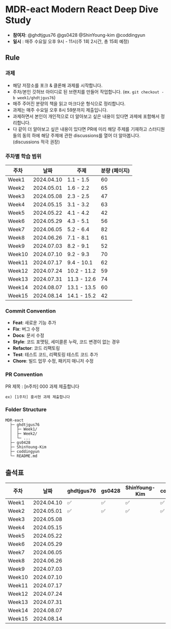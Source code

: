 # MDR-eact Modern React Deep Dive Study

- **참여자**: @ghdtjgus76 @gs0428 @ShinYoung-kim @coddingyun
- **일시** :  매주 수요일 오후 9시 - 11시(주 1회 2시간, 총 15회 예정)

## Rule

### 과제

- 해당 저장소를 포크 & 클론해 과제를 시작합니다.
- 주차/본인 깃허브 아이디로 된 브랜치를 만들어 작업합니다. (ex. `git checkout -b week1/ghdtjgus76`)
- 매주 주어진 분량의 책을 읽고 마크다운 형식으로 정리합니다.
- 과제는 매주 수요일 오후 8시 59분까지 제출입니다.
- 과제하면서 본인이 개인적으로 더 알아보고 싶은 내용이 있다면 과제에 포함해서 정리합니다.
- 다 같이 더 알아보고 싶은 내용이 있다면 PR에 미리 해당 주제를 기재하고 스터디원들의 동의 하에 해당 주제에 관한 discussions를 열어 더 알아봅니다. (discussions 적극 권장)

### 주차별 학습 범위

| 주차 | 날짜 | 주제 | 분량 (페이지) |
| --- | --- | --- | --- |
| Week1 | 2024.04.10 | 1.1 - 1.5 | 60 |
| Week2 | 2024.05.01 | 1.6 - 2.2 | 65 |
| Week3 | 2024.05.08 | 2.3 - 2.5 | 47 |
| Week4 | 2024.05.15 | 3.1 - 3.2 | 63 |
| Week5 | 2024.05.22 | 4.1 - 4.2 | 42 |
| Week6 | 2024.05.29 | 4.3 - 5.1 | 56 |
| Week7 | 2024.06.05 | 5.2 - 6.4 | 82 |
| Week8 | 2024.06.26 | 7.1 - 8.1 | 61 |
| Week9 | 2024.07.03 | 8.2 - 9.1 | 52 |
| Week10 | 2024.07.10 | 9.2 - 9.3 | 70 |
| Week11 | 2024.07.17 | 9.4 - 10.1 | 62 |
| Week12 | 2024.07.24 | 10.2 - 11.2 | 59 |
| Week13 | 2024.07.31 | 11.3 - 12.6 | 74 |
| Week14 | 2024.08.07 | 13.1 - 13.5 | 60 |
| Week15 | 2024.08.14 | 14.1 - 15.2 | 42 |

### Commit Convention

- **Feat**: 새로운 기능 추가
- **Fix**: 버그 수정
- **Docs**: 문서 수정
- **Style**: 코드 포맷팅, 세미콜론 누락, 코드 변경이 없는 경우
- **Refactor**: 코드 리팩토링
- **Test**: 테스트 코드, 리팩토링 테스트 코드 추가
- **Chore**: 빌드 업무 수정, 패키지 매니저 수정

### PR Convention

PR 제목 : [n주차] 000 과제 제출합니다

```
ex) [1주차] 홍서현 과제 제출합니다
```
### Folder Structure

```
MDR-eact
  ├─ ghdtjgus76
  │  ├─ Week1/
  │  ├─ Week2/
  │  └─ ...
  ├─ gs0428
  ├─ ShinYoung-Kim
  ├─ coddingyun
  └─ README.md
```

## 출석표

| 주차 | 날짜 | ghdtjgus76 | gs0428 | ShinYoung-Kim | coddingyun |
| --- | --- | --- | --- | --- | --- |
| Week1 | 2024.04.10 |✅|✅|✅|✅|
| Week2 | 2024.05.01 |✅|✅|✅|✅|
| Week3 | 2024.05.08 |  |  |  |  |
| Week4 | 2024.05.15 |  |  |  |  |
| Week5 | 2024.05.22 |  |  |  |  |
| Week6 | 2024.05.29 |  |  |  |  |
| Week7 | 2024.06.05 |  |  |  |  |
| Week8 | 2024.06.26 |  |  |  |  |
| Week9 | 2024.07.03 |  |  |  |  |
| Week10 | 2024.07.10 |  |  |  |  |
| Week11 | 2024.07.17 |  |  |  |  |
| Week12 | 2024.07.24 |  |  |  |  |
| Week13 | 2024.07.31 |  |  |  |  |
| Week14 | 2024.08.07 |  |  |  |  |
| Week15 | 2024.08.14 |  |  |  |  |
